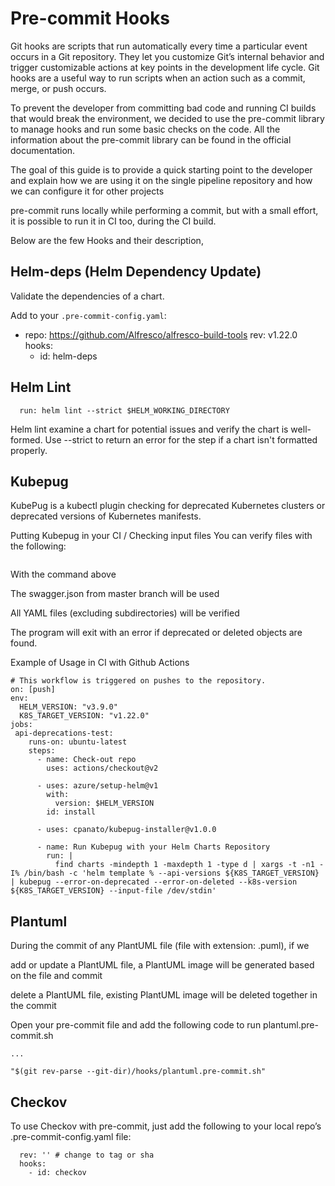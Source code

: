 # Pre-commit Hooks

Git hooks are scripts that run automatically every time a particular event occurs in a Git repository. They let you customize Git’s internal behavior and trigger customizable actions at key points in the development life cycle. Git hooks are a useful way to run scripts when an action such as a commit, merge, or push occurs.

To prevent the developer from committing bad code and running CI builds that would break the environment, we decided to use the pre-commit library to manage hooks and run some basic checks on the code. All the information about the pre-commit library can be found in the official documentation.

The goal of this guide is to provide a quick starting point to the developer and explain how we are using it on the single pipeline repository and how we can configure it for other projects

pre-commit runs locally while performing a commit, but with a small effort, it is possible to run it in CI too, during the CI build.

Below are the few Hooks and their description,

## Helm-deps (Helm Dependency Update)

Validate the dependencies of a chart.

Add to your `.pre-commit-config.yaml`:


  - repo: https://github.com/Alfresco/alfresco-build-tools
    rev: v1.22.0
    hooks:
      - id: helm-deps


## Helm Lint

```- name: Lint Charts
  run: helm lint --strict $HELM_WORKING_DIRECTORY
```

Helm lint examine a chart for potential issues and verify the chart is well-formed. Use --strict to return an error for the step if a chart isn't formatted properly.

## Kubepug

KubePug is a kubectl plugin checking for deprecated Kubernetes clusters or deprecated versions of Kubernetes manifests.

Putting Kubepug in your CI / Checking input files
You can verify files with the following:

```$ kubepug --input-file=./deployment/ --error-on-deleted --error-on-deprecated
```

With the command above

The swagger.json from master branch will be used

All YAML files (excluding subdirectories) will be verified

The program will exit with an error if deprecated or deleted objects are found.

Example of Usage in CI with Github Actions

```name: Sample CI Workflow
# This workflow is triggered on pushes to the repository.
on: [push]
env:
  HELM_VERSION: "v3.9.0"
  K8S_TARGET_VERSION: "v1.22.0"
jobs:
 api-deprecations-test:
    runs-on: ubuntu-latest
    steps:
      - name: Check-out repo
        uses: actions/checkout@v2

      - uses: azure/setup-helm@v1
        with:
          version: $HELM_VERSION
        id: install

      - uses: cpanato/kubepug-installer@v1.0.0

      - name: Run Kubepug with your Helm Charts Repository
        run: |
          find charts -mindepth 1 -maxdepth 1 -type d | xargs -t -n1 -I% /bin/bash -c 'helm template % --api-versions ${K8S_TARGET_VERSION} | kubepug --error-on-deprecated --error-on-deleted --k8s-version ${K8S_TARGET_VERSION} --input-file /dev/stdin'
```

## Plantuml

During the commit of any PlantUML file (file with extension: .puml), if we

add or update a PlantUML file, a PlantUML image will be generated based on the file and commit

delete a PlantUML file, existing PlantUML image will be deleted together in the commit

Open your pre-commit file and add the following code to run plantuml.pre-commit.sh

```#!/bin/bash
...

"$(git rev-parse --git-dir)/hooks/plantuml.pre-commit.sh"
```

## Checkov

To use Checkov with pre-commit, just add the following to your local repo’s .pre-commit-config.yaml file:

```- repo: https://github.com/bridgecrewio/checkov.git
  rev: '' # change to tag or sha
  hooks:
    - id: checkov
```
